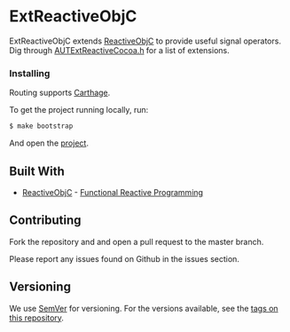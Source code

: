 # ExtReactiveObjC

ExtReactiveObjC extends [ReactiveObjC](http://github.com/ReactiveCocoa/ReactiveObjC) to provide useful signal operators. Dig through [AUTExtReactiveCocoa.h](AUTExtReactiveCocoa/AUTExtReactiveCocoa.h) for a list of extensions.

### Installing

Routing supports [Carthage](https://github.com/Carthage/Carthage).

To get the project running locally, run:
```bash
$ make bootstrap
```
And open the [project](AUTExtReactiveCocoa.xcodeproj).

## Built With

* [ReactiveObjC](https://github.com/ReactiveCocoa/ReactiveObjC) - [Functional Reactive Programming](https://en.wikipedia.org/wiki/Functional_reactive_programming)

## Contributing

Fork the repository and and open a pull request to the master branch.

Please report any issues found on Github in the issues section.

## Versioning

We use [SemVer](http://semver.org/) for versioning. For the versions available, see the [tags on this repository](https://github.com/Automatic/ExtReactiveObjC/tags).
